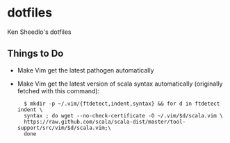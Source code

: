 dotfiles
========

Ken Sheedlo's dotfiles

## Things to Do

- Make Vim get the latest pathogen automatically
- Make Vim get the latest version of scala syntax automatically (originally
  fetched with this command):
        
        $ mkdir -p ~/.vim/{ftdetect,indent,syntax} && for d in ftdetect indent \
        syntax ; do wget --no-check-certificate -O ~/.vim/$d/scala.vim \
        https://raw.github.com/scala/scala-dist/master/tool-support/src/vim/$d/scala.vim;\
        done


